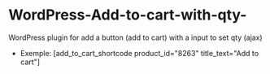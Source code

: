 # WordPress-Add-to-cart-with-qty-
WordPress plugin for add a button (add to cart) with a input to set qty (ajax)

- Exemple: [add_to_cart_shortcode product_id="8263" title_text="Add to cart"]